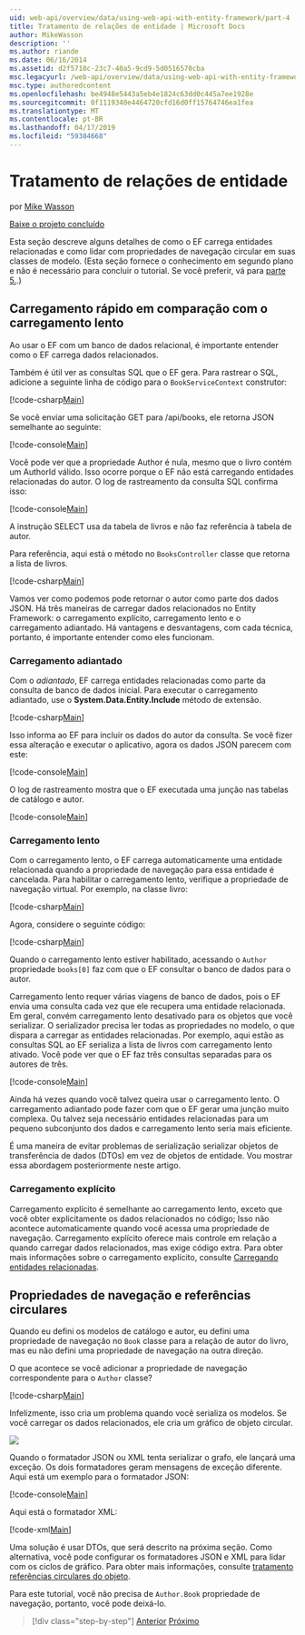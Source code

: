 ```yaml
---
uid: web-api/overview/data/using-web-api-with-entity-framework/part-4
title: Tratamento de relações de entidade | Microsoft Docs
author: MikeWasson
description: ''
ms.author: riande
ms.date: 06/16/2014
ms.assetid: d2f5710c-23c7-40a5-9cd9-5d0516570cba
msc.legacyurl: /web-api/overview/data/using-web-api-with-entity-framework/part-4
msc.type: authoredcontent
ms.openlocfilehash: be4948e5443a5eb4e1824c63dd0c445a7ee1928e
ms.sourcegitcommit: 0f1119340e4464720cfd16d0ff15764746ea1fea
ms.translationtype: MT
ms.contentlocale: pt-BR
ms.lasthandoff: 04/17/2019
ms.locfileid: "59384668"
---
```

# <a name="handling-entity-relations"></a>Tratamento de relações de entidade

por [Mike Wasson](https://github.com/MikeWasson)

[Baixe o projeto concluído](https://github.com/MikeWasson/BookService)

Esta seção descreve alguns detalhes de como o EF carrega entidades relacionadas e como lidar com propriedades de navegação circular em suas classes de modelo. (Esta seção fornece o conhecimento em segundo plano e não é necessário para concluir o tutorial. Se você preferir, vá para [parte 5.](part-5.md).)

## <a name="eager-loading-versus-lazy-loading"></a>Carregamento rápido em comparação com o carregamento lento

Ao usar o EF com um banco de dados relacional, é importante entender como o EF carrega dados relacionados.

Também é útil ver as consultas SQL que o EF gera. Para rastrear o SQL, adicione a seguinte linha de código para o `BookServiceContext` construtor:

[!code-csharp[Main](part-4/samples/sample1.cs)]

Se você enviar uma solicitação GET para /api/books, ele retorna JSON semelhante ao seguinte:

[!code-console[Main](part-4/samples/sample2.cmd)]

Você pode ver que a propriedade Author é nula, mesmo que o livro contém um AuthorId válido. Isso ocorre porque o EF não está carregando entidades relacionadas do autor. O log de rastreamento da consulta SQL confirma isso:

[!code-console[Main](part-4/samples/sample3.sql)]

A instrução SELECT usa da tabela de livros e não faz referência à tabela de autor.

Para referência, aqui está o método no `BooksController` classe que retorna a lista de livros.

[!code-csharp[Main](part-4/samples/sample4.cs)]

Vamos ver como podemos pode retornar o autor como parte dos dados JSON. Há três maneiras de carregar dados relacionados no Entity Framework: o carregamento explícito, carregamento lento e o carregamento adiantado. Há vantagens e desvantagens, com cada técnica, portanto, é importante entender como eles funcionam.

### <a name="eager-loading"></a>Carregamento adiantado

Com o *adiantado*, EF carrega entidades relacionadas como parte da consulta de banco de dados inicial. Para executar o carregamento adiantado, use o **System.Data.Entity.Include** método de extensão.

[!code-csharp[Main](part-4/samples/sample5.cs)]

Isso informa ao EF para incluir os dados do autor da consulta. Se você fizer essa alteração e executar o aplicativo, agora os dados JSON parecem com este:

[!code-console[Main](part-4/samples/sample6.cmd)]

O log de rastreamento mostra que o EF executada uma junção nas tabelas de catálogo e autor.

[!code-console[Main](part-4/samples/sample7.cmd)]

### <a name="lazy-loading"></a>Carregamento lento

Com o carregamento lento, o EF carrega automaticamente uma entidade relacionada quando a propriedade de navegação para essa entidade é cancelada. Para habilitar o carregamento lento, verifique a propriedade de navegação virtual. Por exemplo, na classe livro:

[!code-csharp[Main](part-4/samples/sample8.cs?highlight=6)]

Agora, considere o seguinte código:

[!code-csharp[Main](part-4/samples/sample9.cs)]

Quando o carregamento lento estiver habilitado, acessando o `Author` propriedade `books[0]` faz com que o EF consultar o banco de dados para o autor.

Carregamento lento requer várias viagens de banco de dados, pois o EF envia uma consulta cada vez que ele recupera uma entidade relacionada. Em geral, convém carregamento lento desativado para os objetos que você serializar. O serializador precisa ler todas as propriedades no modelo, o que dispara a carregar as entidades relacionadas. Por exemplo, aqui estão as consultas SQL ao EF serializa a lista de livros com carregamento lento ativado. Você pode ver que o EF faz três consultas separadas para os autores de três.

[!code-console[Main](part-4/samples/sample10.sql)]

Ainda há vezes quando você talvez queira usar o carregamento lento. O carregamento adiantado pode fazer com que o EF gerar uma junção muito complexa. Ou talvez seja necessário entidades relacionadas para um pequeno subconjunto dos dados e carregamento lento seria mais eficiente.

É uma maneira de evitar problemas de serialização serializar objetos de transferência de dados (DTOs) em vez de objetos de entidade. Vou mostrar essa abordagem posteriormente neste artigo.

### <a name="explicit-loading"></a>Carregamento explícito

Carregamento explícito é semelhante ao carregamento lento, exceto que você obter explicitamente os dados relacionados no código; Isso não acontece automaticamente quando você acessa uma propriedade de navegação. Carregamento explícito oferece mais controle em relação a quando carregar dados relacionados, mas exige código extra. Para obter mais informações sobre o carregamento explícito, consulte [Carregando entidades relacionadas](https://msdn.microsoft.com/data/jj574232#explicit).

## <a name="navigation-properties-and-circular-references"></a>Propriedades de navegação e referências circulares

Quando eu defini os modelos de catálogo e autor, eu defini uma propriedade de navegação no `Book` classe para a relação de autor do livro, mas eu não defini uma propriedade de navegação na outra direção.

O que acontece se você adicionar a propriedade de navegação correspondente para o `Author` classe?

[!code-csharp[Main](part-4/samples/sample11.cs?highlight=7)]

Infelizmente, isso cria um problema quando você serializa os modelos. Se você carregar os dados relacionados, ele cria um gráfico de objeto circular.

![](part-4/_static/image1.png)

Quando o formatador JSON ou XML tenta serializar o grafo, ele lançará uma exceção. Os dois formatadores geram mensagens de exceção diferente. Aqui está um exemplo para o formatador JSON:

[!code-console[Main](part-4/samples/sample12.cmd)]

Aqui está o formatador XML:

[!code-xml[Main](part-4/samples/sample13.xml)]

Uma solução é usar DTOs, que será descrito na próxima seção. Como alternativa, você pode configurar os formatadores JSON e XML para lidar com os ciclos de gráfico. Para obter mais informações, consulte [tratamento referências circulares do objeto](../../formats-and-model-binding/json-and-xml-serialization.md#handling_circular_object_references).

Para este tutorial, você não precisa de `Author.Book` propriedade de navegação, portanto, você pode deixá-lo.

> [!div class="step-by-step"]
> [Anterior](part-3.md)
> [Próximo](part-5.md)
